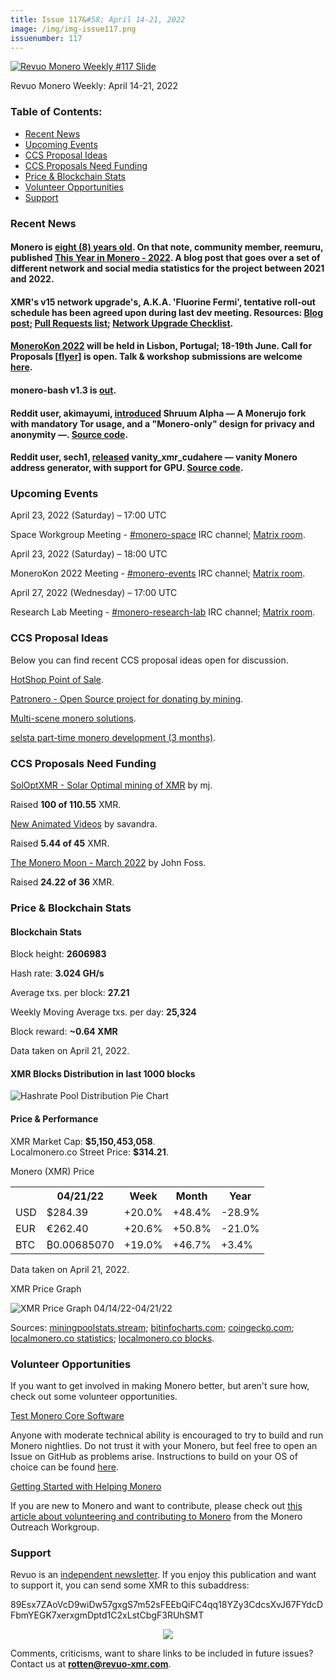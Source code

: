 ```yaml
---
title: Issue 117&#58; April 14-21, 2022
image: /img/img-issue117.png
issuenumber: 117
---
```

[<img src="/img/img-issue117.png" alt="Revuo Monero Weekly #117 Slide" class="img-lead">](/issue-117.html)

<p class="text-lead">Revuo Monero Weekly: April 14-21, 2022</p>
<!--more-->

<h3>Table of Contents:</h3>
<ul class="contents">
    <li><a href="#news">Recent News</a></li>
    <li><a href="#events">Upcoming Events</a></li>
    <li><a href="#ideas">CCS Proposal Ideas</a></li>
    <li><a href="#proposals">CCS Proposals Need Funding</a></li>
    <li><a href="#stats">Price & Blockchain Stats</a></li>
    <li><a href="#volunteer">Volunteer Opportunities</a></li>
    <li><a href="#support">Support</a></li>
</ul>

<h3 id="news">Recent News</h3>

<div class="newsbyte">
    <h4>Monero is <a href="https://wikiless.lunar.icu/wiki/Monero?lang=en" target="_blank">eight (8) years old</a>. On that note, community member, reemuru, published <a href="https://www.getmonero.org/2022/04/18/this-year-in-monero.html" target="_blank">This Year in Monero - 2022</a>. A blog post that goes over a set of different network and social media statistics for the project between 2021 and 2022.</h4>
</div>

<div class="newsbyte">
    <h4>XMR's v15 network upgrade's, A.K.A. 'Fluorine Fermi', tentative roll-out schedule has been agreed upon during last dev meeting. Resources: <a href="https://www.getmonero.org/2022/04/20/network-upgrade-july-2022.html" target="_blank">Blog post</a>; <a href="https://github.com/monero-project/meta/issues/680#issuecomment-1079924577" target="_blank">Pull Requests list</a>; <a href="https://github.com/monero-project/meta/issues/690" target="_blank">Network Upgrade Checklist</a>.</h4>
</div>

<div class="newsbyte">
    <h4><a href="https://monerokon.com/" target="_blank">MoneroKon 2022</a> will be held in Lisbon, Portugal; 18-19th June. Call for Proposals [<a href="https://nttr.stream/pic/media%2FFQfNY5IWUAM49FZ.jpg%3Fname%3Dorig" target="_blank">flyer</a>] is open. Talk & workshop submissions are welcome <a href="https://cfp.monerokon.com/" target="_blank">here</a>.</h4>
</div>

<div class="newsbyte">
    <h4>monero-bash v1.3 is <a href="https://github.com/hinto-janaiyo/monero-bash/releases/tag/v1.3" target="_blank">out</a>.</h4>
</div>

<div class="newsbyte">
    <h4>Reddit user, akimayumi, <a href="https://teddit.adminforge.de/r/Monero/comments/u7589t/shruum_wallet_alpha_updates_stagenet_apks/" target="_blank">introduced</a> Shruum Alpha — A Monerujo fork with mandatory Tor usage, and a "Monero-only" design for privacy and anonymity —. <a href="https://git.mayumi.one/mayumi/shruum" target="_blank">Source code</a>.</h4>
</div>

<div class="newsbyte">
    <h4>Reddit user, sech1, <a href="https://teddit.adminforge.de/r/Monero/comments/u5y8bf/vanity_monero_address_generator_gpu_cuda_edition/" target="_blank">released</a> vanity_xmr_cudahere — vanity Monero address generator, with support for GPU. <a href="https://github.com/SChernykh/vanity_xmr_cuda" target="_blank">Source code</a>.</h4>
</div>

<h3 id="events">Upcoming Events</h3>

<div class="event">
    <p class="date" markdown="1">April 23, 2022 (Saturday) – 17:00 UTC</p>
    <p markdown="1">Space Workgroup Meeting - <a href="irc://irc.libera.chat/#monero-space" target="_blank">#monero-space</a> IRC channel; <a href="https://matrix.to/#/#monero-space:monero.social" target="_blank">Matrix room</a>.</p>
</div>

<div class="event">
    <p class="date" markdown="1">April 23, 2022 (Saturday) – 18:00 UTC</p>
    <p markdown="1">MoneroKon 2022 Meeting - <a href="irc://irc.libera.chat/#monero-events" target="_blank">#monero-events</a> IRC channel; <a href="https://matrix.to/#/#monero-events:monero.social" target="_blank">Matrix room</a>.</p>
</div>

<div class="event">
    <p class="date" markdown="1">April 27, 2022 (Wednesday) – 17:00 UTC</p>
    <p markdown="1">Research Lab Meeting - <a href="irc://irc.libera.chat/#monero-research-lab" target="_blank">#monero-research-lab</a> IRC channel; <a href="https://matrix.to/#/#monero-research-lab:monero.social" target="_blank">Matrix room</a>.</p>
</div>

<h3 id="ideas">CCS Proposal Ideas</h3>

<p>Below you can find recent CCS proposal ideas open for discussion.</p>

<div class="proposal">
<p><a href="https://repo.getmonero.org/monero-project/ccs-proposals/-/merge_requests/307" target="_blank">HotShop Point of Sale</a>.</p>
</div>

<div class="proposal">
<p><a href="https://repo.getmonero.org/monero-project/ccs-proposals/-/merge_requests/310" target="_blank">Patronero - Open Source project for donating by mining</a>.</p>
</div>

<div class="proposal">
<p><a href="https://repo.getmonero.org/monero-project/ccs-proposals/-/merge_requests/311" target="_blank">Multi-scene monero solutions</a>.</p>
</div>

<div class="proposal">
<p><a href="https://repo.getmonero.org/monero-project/ccs-proposals/-/merge_requests/312" target="_blank">selsta part-time monero development (3 months)</a>.</p>
</div>

<h3 id="proposals">CCS Proposals Need Funding</h3>

<div class="proposal">
    <p><a href="https://ccs.getmonero.org/proposals/soloptxmr-mj-endor-2022.html" target="_blank">SolOptXMR - Solar Optimal mining of XMR</a> by mj.</p>
    <p>Raised <b>100 of 110.55</b> XMR.</p>
</div>

<div class="proposal">
    <p><a href="https://ccs.getmonero.org/proposals/savandra-videos-for-monero.html" target="_blank">New Animated Videos</a> by savandra.</p>
    <p>Raised <b>5.44 of 45</b> XMR.</p>
</div>

<div class="proposal">
    <p><a href="https://ccs.getmonero.org/proposals/The-Monero-Moon-CCS-Proposal-March2022-John-Foss.html" target="_blank">The Monero Moon - March 2022</a> by John Foss.</p>
    <p>Raised <b>24.22 of 36</b> XMR.</p>
</div>

<h3 id="stats">Price & Blockchain Stats</h3>

<h4 class="stat">Blockchain Stats</h4>

<div class="bcstats">
    <p>Block height: <b>2606983</b></p>
    <p>Hash rate: <b>3.024 GH/s</b></p>
    <p>Average txs. per block: <b>27.21</b></p>
    <p>Weekly Moving Average txs. per day: <b>25,324</b></p>
    <p>Block reward: <b>~0.64 XMR</b></p>
</div>
<p class="note">Data taken on April 21, 2022.</p>

<h4 class="stat">XMR Blocks Distribution in last 1000 blocks</h4>
<p><img src="/img/hashrate-pool-distribution-0421.png" alt="Hashrate Pool Distribution Pie Chart"/></p>

<h4 class="stat" id="price-stat">Price & Performance</h4>

<div class="price-intro">XMR Market Cap: <b>$5,150,453,058</b>.<br/>Localmonero.co Street Price: <b>$314.21</b>.</div>

<p class="table-title">Monero (XMR) Price</p>
<table class="price-table">
  <tr class="row1">
    <th></th>
    <th>04/21/22</th>
    <th>Week</th>
    <th>Month</th>
    <th>Year</th>
  </tr>
  <tr>
    <td data-th="XMR to">USD</td>
    <td data-th="04/21/22">$284.39</td>
    <td data-th="Week" class="green">+20.0%</td>
    <td data-th="Month" class="green">+48.4%</td>
    <td data-th="Year" class="red">-28.9%</td>
  </tr>
  <tr class="row3">
    <td data-th="XMR to">EUR</td>
    <td data-th="04/21/22">€262.40</td>
    <td data-th="Week" class="green">+20.6%</td>
    <td data-th="Month" class="green">+50.8%</td>
    <td data-th="Year" class="red">-21.0%</td>
  </tr>
  <tr>
    <td data-th="XMR to">BTC</td>
    <td data-th="04/21/22">₿0.00685070</td>
    <td data-th="Week" class="green">+19.0%</td>
    <td data-th="Month" class="green">+46.7%</td>
    <td data-th="Year" class="green">+3.4%</td>
  </tr>
</table>
<p class="note">Data taken on April 21, 2022.</p>

<p class="table-title">XMR Price Graph</p>

![XMR Price Graph 04/14/22-04/21/22](/img/weekly-chart-0421.png "XMR Price Graph 04/14/22-04/21/22") 

Sources: <a href="https://miningpoolstats.stream/monero" target="_blank">miningpoolstats.stream</a>; <a href="https://bitinfocharts.com/monero/" target="_blank">bitinfocharts.com</a>; <a href="https://www.coingecko.com/en/coins/monero" target="_blank">coingecko.com</a>; <a href="https://localmonero.co/statistics" target="_blank">localmonero.co statistics</a>; <a href="https://localmonero.co/blocks" target="_blank">localmonero.co blocks</a>.

<h3 id="volunteer">Volunteer Opportunities</h3>

<p>If you want to get involved in making Monero better, but aren't sure how, check out some volunteer opportunities.</p>

<div class="newsbyte">
    <p class="date"><a href="https://github.com/monero-project/monero" target="_blank">Test Monero Core Software</a></p>
    <p>Anyone with moderate technical ability is encouraged to try to build and run Monero nightlies. Do not trust it with your Monero, but feel free to open an Issue on GitHub as problems arise. Instructions to build on your OS of choice can be found <a href="https://github.com/monero-project/monero#compiling-monero-from-source" target="_blank">here</a>. </p>
</div>

<div class="newsbyte">
    <p class="date"><a href="https://github.com/monero-project/monero" target="_blank">Getting Started with Helping Monero</a></p>
    <p>If you are new to Monero and want to contribute, please check out <a href="https://www.monerooutreach.org/stories/getting-started-helping-monero.php" target="_blank">this article about volunteering and contributing to Monero</a> from the Monero Outreach Workgroup. </p>
</div>

<h3 id="support">Support</h3>

<p markdown="1">Revuo is an <a href="https://revuo-xmr.com/support/">independent newsletter</a>. If you enjoy this publication and want to support it, you can send some XMR to this subaddress:</p>

<p class="address" markdown="1">89Esx7ZAoVcD9wiDw57gxgS7m52sFEEbQiFC4qq18YZy3CdcsXvJ67FYdcDFbmYEGK7xerxgmDptd1C2xLstCbgF3RUhSMT</p>

<p><center><a href="monero:89Esx7ZAoVcD9wiDw57gxgS7m52sFEEbQiFC4qq18YZy3CdcsXvJ67FYdcDFbmYEGK7xerxgmDptd1C2xLstCbgF3RUhSMT" class="qr"><img src="/img/donate-monero.jpg" style="max-width: 200px;"/></a></center></p>

Comments, criticisms, want to share links to be included in future issues? Contact us at **rotten@revuo-xmr.com**.
